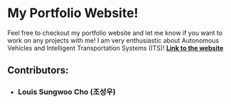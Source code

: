 # My Portfolio Website!
Feel free to checkout my portfolio website and let me know if you want to work on any projects with me! I am very enthusiastic about Autonomous Vehicles and Intelligent Transportation Systems (ITS)! [**Link to the website**](https://lotlouischoitslab.github.io)

## Contributors:
- ### Louis Sungwoo Cho (조성우)


